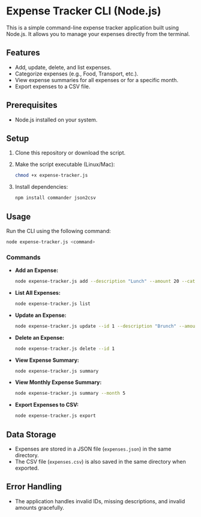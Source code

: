 # Expense Tracker CLI (Node.js)

This is a simple command-line expense tracker application built using Node.js. It allows you to manage your expenses directly from the terminal.

## Features

* Add, update, delete, and list expenses.
* Categorize expenses (e.g., Food, Transport, etc.).
* View expense summaries for all expenses or for a specific month.
* Export expenses to a CSV file.

## Prerequisites

* Node.js installed on your system.

## Setup

1. Clone this repository or download the script.
2. Make the script executable (Linux/Mac):

   ```bash
   chmod +x expense-tracker.js
   ```
3. Install dependencies:

   ```bash
   npm install commander json2csv
   ```

## Usage

Run the CLI using the following command:

```bash
node expense-tracker.js <command>
```

### Commands

* **Add an Expense:**

  ```bash
  node expense-tracker.js add --description "Lunch" --amount 20 --category "Food"
  ```

* **List All Expenses:**

  ```bash
  node expense-tracker.js list
  ```

* **Update an Expense:**

  ```bash
  node expense-tracker.js update --id 1 --description "Brunch" --amount 25
  ```

* **Delete an Expense:**

  ```bash
  node expense-tracker.js delete --id 1
  ```

* **View Expense Summary:**

  ```bash
  node expense-tracker.js summary
  ```

* **View Monthly Expense Summary:**

  ```bash
  node expense-tracker.js summary --month 5
  ```

* **Export Expenses to CSV:**

  ```bash
  node expense-tracker.js export
  ```

## Data Storage

* Expenses are stored in a JSON file (`expenses.json`) in the same directory.
* The CSV file (`expenses.csv`) is also saved in the same directory when exported.

## Error Handling

* The application handles invalid IDs, missing descriptions, and invalid amounts gracefully.
